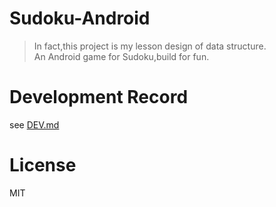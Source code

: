 Sudoku-Android
===
>In fact,this project is my lesson design of data structure.  
An Android game for Sudoku,build for fun.


Development Record
===
see [DEV.md](DEV.md)


License
===
MIT
